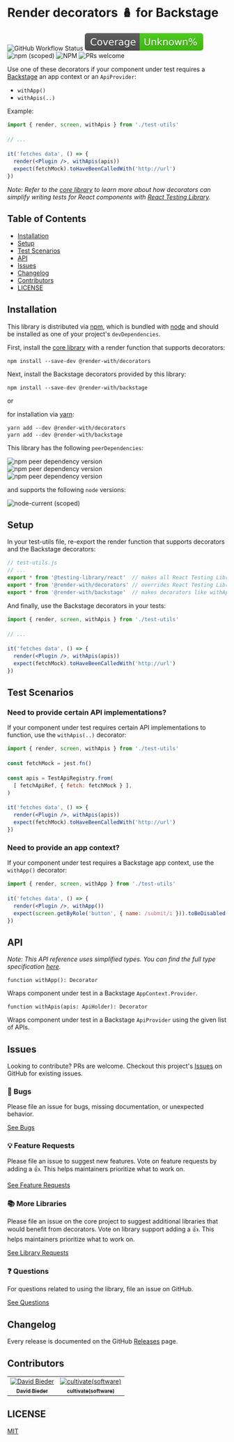 # Render decorators 🪆 for Backstage

![GitHub Workflow Status](https://img.shields.io/github/actions/workflow/status/cultivate-software/render-with-backstage/release.yml?branch=main)
![Code Coverage](docs/coverage-badge.svg)
![npm (scoped)](https://img.shields.io/npm/v/@render-with/backstage)
![NPM](https://img.shields.io/npm/l/@render-with/backstage)
![PRs welcome](https://img.shields.io/badge/PRs-welcome-bright%20green)

Use one of these decorators if your component under test requires a [Backstage](https://backstage.io/docs/overview/what-is-backstage) an app context or an `ApiProvider`:

- `withApp()`
- `withApis(..)`

Example:

```jsx
import { render, screen, withApis } from './test-utils'

// ...

it('fetches data', () => {
  render(<Plugin />, withApis(apis))
  expect(fetchMock).toHaveBeenCalledWith('http://url')
})
```

_Note: Refer to the [core library](https://github.com/cultivate-software/render-with-decorators) to learn more about how decorators can simplify writing tests for React components with [React Testing Library](https://www.npmjs.com/package/@testing-library/react)._

## Table of Contents

- [Installation](#installation)
- [Setup](#setup)
- [Test Scenarios](#test-scenarios)
- [API](#api)
- [Issues](#issues)
- [Changelog](#changelog)
- [Contributors](#contributors)
- [LICENSE](#license)

## Installation

This library is distributed via [npm](https://www.npmjs.com/), which is bundled with [node](https://nodejs.org/) and should be installed as one of your project's `devDependencies`.

First, install the [core library](https://github.com/cultivate-software/render-with-decorators) with a render function that supports decorators:

```shell
npm install --save-dev @render-with/decorators
```

Next, install the Backstage decorators provided by this library:

```shell
npm install --save-dev @render-with/backstage
```

or

for installation via [yarn](https://classic.yarnpkg.com/):

```shell
yarn add --dev @render-with/decorators
yarn add --dev @render-with/backstage
```

This library has the following `peerDependencies`:

![npm peer dependency version](https://img.shields.io/npm/dependency-version/@render-with/backstage/peer/@backstage/core-app-api)<br />
![npm peer dependency version](https://img.shields.io/npm/dependency-version/@render-with/backstage/peer/@backstage/core-plugin-api)<br />
![npm peer dependency version](https://img.shields.io/npm/dependency-version/@render-with/backstage/peer/@backstage/test-utils)<br />

and supports the following `node` versions:

![node-current (scoped)](https://img.shields.io/node/v/@render-with/backstage)

## Setup

In your test-utils file, re-export the render function that supports decorators and the Backstage decorators:

```javascript
// test-utils.js
// ...
export * from '@testing-library/react'  // makes all React Testing Library's exports available
export * from '@render-with/decorators' // overrides React Testing Library's render function
export * from '@render-with/backstage'  // makes decorators like withApis(..) available
```

And finally, use the Backstage decorators in your tests:

```jsx
import { render, screen, withApis } from './test-utils'

// ...

it('fetches data', () => {
  render(<Plugin />, withApis(apis))
  expect(fetchMock).toHaveBeenCalledWith('http://url')
})
```

## Test Scenarios

### Need to provide certain API implementations?

If your component under test requires certain API implementations to function, use the `withApis(..)` decorator:

```jsx
import { render, screen, withApis } from './test-utils'

const fetchMock = jest.fn()

const apis = TestApiRegistry.from(
  [ fetchApiRef, { fetch: fetchMock } ],
)

it('fetches data', () => {
  render(<Plugin />, withApis(apis))
  expect(fetchMock).toHaveBeenCalledWith('http://url')
})
```

### Need to provide an app context?

If your component under test requires a Backstage app context, use the `withApp()` decorator:

```jsx
import { render, screen, withApp } from './test-utils'

it('fetches data', () => {
  render(<Plugin />, withApp())
  expect(screen.getByRole('button', { name: /submit/i })).toBeDisabled()
})
```

## API

_Note: This API reference uses simplified types. You can find the full type specification [here](https://github.com/cultivate-software/render-with-backstage/blob/main/types/index.d.ts)._

```
function withApp(): Decorator
```

Wraps component under test in a Backstage `AppContext.Provider`.

```
function withApis(apis: ApiHolder): Decorator
```

Wraps component under test in a Backstage `ApiProvider` using the given list of APIs.

## Issues

Looking to contribute? PRs are welcome. Checkout this project's [Issues](https://github.com/cultivate-software/render-with-backstage/issues?q=is%3Aissue+is%3Aopen) on GitHub for existing issues.

### 🐛 Bugs

Please file an issue for bugs, missing documentation, or unexpected behavior.

[See Bugs](https://github.com/cultivate-software/render-with-backstage/issues?q=is%3Aissue+label%3Abug+is%3Aopen+sort%3Acreated-desc)

### 💡 Feature Requests

Please file an issue to suggest new features. Vote on feature requests by adding a 👍. This helps maintainers prioritize what to work on.

[See Feature Requests](https://github.com/cultivate-software/render-with-backstage/issues?q=is%3Aissue+label%3Aenhancement+sort%3Areactions-%2B1-desc+is%3Aopen)

### 📚 More Libraries

Please file an issue on the core project to suggest additional libraries that would benefit from decorators. Vote on library support adding a 👍. This helps maintainers prioritize what to work on.

[See Library Requests](https://github.com/cultivate-software/render-with-decorators/issues?q=is%3Aissue+label%3Alibrary+sort%3Areactions-%2B1-desc+is%3Aopen)

### ❓ Questions

For questions related to using the library, file an issue on GitHub.

[See Questions](https://github.com/cultivate-software/render-with-backstage/issues?q=is%3Aissue+label%3Aquestion+sort%3Areactions-%2B1-desc)

## Changelog

Every release is documented on the GitHub [Releases](https://github.com/cultivate-software/render-with-backstage/releases) page.

## Contributors

<table>
<tbody>
<tr>
  <td align="center">
    <a href="https://cultivate.software">
    <img alt="David Bieder" src="https://avatars.githubusercontent.com/u/9366720?v=4&s=100" />
    <br />
    <sub><b>David Bieder</b></sub>
    </a>
  </td>
  <td align="center">
    <a href="https://cultivate.software">
    <img alt="cultivate(software)" src="https://avatars.githubusercontent.com/u/31018345?v=4&s=100" />
    <br />
    <sub><b>cultivate(software)</b></sub>
    </a>
  </td>
</tr>
</tbody>
</table>

## LICENSE

[MIT](LICENSE)